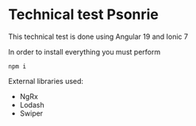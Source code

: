<h1>Technical test Psonrie</h1>

<p>This technical test is done using Angular 19 and Ionic 7</p>

<p>In order to install everything you must perform </p>

```
npm i
```

External libraries used:
- NgRx
- Lodash
- Swiper